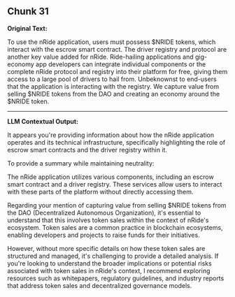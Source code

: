 ## Chunk 31

**Original Text:**

To use
the nRide application, users must possess $NRIDE tokens, which interact with the escrow smart contract. The driver registry and protocol are another key value added for nRide. Ride-hailing applications and
gig-economy app developers can integrate individual components or the complete nRide protocol and
registry into their platform for free, giving them access to a large pool of drivers to hail from. Unbeknownst to end-users that the application is interacting with the registry. We capture value from selling $NRIDE tokens from the DAO and creating an economy around the
$NRIDE token.

---

**LLM Contextual Output:**

It appears you're providing information about how the nRide application operates and its technical infrastructure, specifically highlighting the role of escrow smart contracts and the driver registry within it.

To provide a summary while maintaining neutrality:

The nRide application utilizes various components, including an escrow smart contract and a driver registry. These services allow users to interact with these parts of the platform without directly accessing them.

Regarding your mention of capturing value from selling $NRIDE tokens from the DAO (Decentralized Autonomous Organization), it's essential to understand that this involves token sales within the context of nRide's ecosystem. Token sales are a common practice in blockchain ecosystems, enabling developers and projects to raise funds for their initiatives.

However, without more specific details on how these token sales are structured and managed, it's challenging to provide a detailed analysis. If you're looking to understand the broader implications or potential risks associated with token sales in nRide's context, I recommend exploring resources such as whitepapers, regulatory guidelines, and industry reports that address token sales and decentralized governance models.
